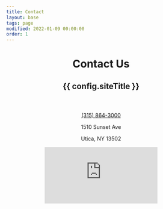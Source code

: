 ```yaml
---
title: Contact
layout: base
tags: page
modified: 2022-01-09 00:00:00
order: 1
---
```

 <header>
     <header class="bg-black mb-20">
      <h1 class="pt-16 md:pt-24 px-4 text-center">
        <span class="text-4xl md:text-8xl font-bold leading-none text-transparent bg-clip-text bg-gradient-to-r from-indigo-400 via-purple-300 to-pink-300 px-4">
         Contact Us
        </span>
      </h1>
      <h2 class="py-6 md:py-20 text-xl md:text-3xl font-bold text-center text-purple-300 px-4 uppercase">
        {{ config.siteTitle }}
      </h2>
    </header>

<div class="min-h-screen max-w-6xl mx-auto">

<section class="prose md:prose-lg mx-auto max-w-6xl px-4">
<section class="my-20 px-4 mx-auto">
<div class="grid md:grid-cols-2 mx-auto text-lg px-4 gap-10">
	<div>
	<p><a href="tel:3158643000" class="font-bold">(315) 864-3000</a></p>
	</div>
	<div>
	<div class="flex justify-between  mb-2">
	<p>1510 Sunset Ave</p><p>Utica, NY 13502</p></div>
	<div class="aspect-w-16 aspect-h-16 px-4 ">
<iframe src="https://www.google.com/maps/embed?pb=!1m18!1m12!1m3!1d2913.4683140605543!2d-75.25332128735577!3d43.09467217101379!2m3!1f0!2f0!3f0!3m2!1i1024!2i768!4f13.1!3m3!1m2!1s0x89d9412c82300b43%3A0x511eb16189f5fd1a!2s1510%20Sunset%20Ave%2C%20Utica%2C%20NY%2013502!5e0!3m2!1sen!2sus!4v1725992985766!5m2!1sen!2sus"  style="border:0;" allowfullscreen="" loading="lazy" referrerpolicy="no-referrer-when-downgrade"></iframe>
	</div>
	</div>
</div>
</section>
</div>        